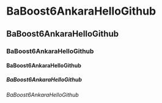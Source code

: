 # BaBoost6AnkaraHelloGithub
## BaBoost6AnkaraHelloGithub
### BaBoost6AnkaraHelloGithub
#### BaBoost6AnkaraHelloGithub
##### BaBoost6AnkaraHelloGithub
###### BaBoost6AnkaraHelloGithub
